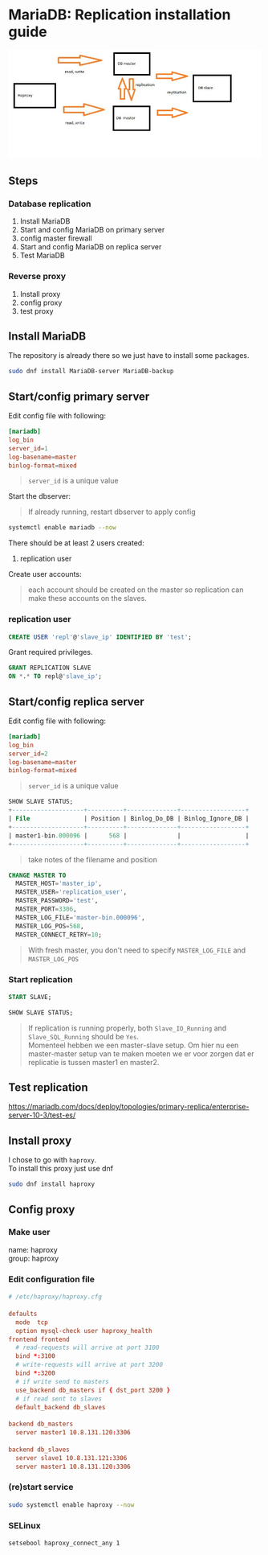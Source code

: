 # MariaDB: Replication installation guide

![network diagram](img/networkdiagram_db_replication.JPG)

## Steps

### Database replication

1. Install MariaDB
2. Start and config MariaDB on primary server
3. config master firewall
4. Start and config MariaDB on replica server
5. Test MariaDB

### Reverse proxy

1. Install proxy
2. config proxy
3. test proxy

## Install MariaDB

The repository is already there so we just have to install some packages.

```bash
sudo dnf install MariaDB-server MariaDB-backup
```

## Start/config primary server

Edit config file with following:

```cnf
[mariadb]
log_bin
server_id=1
log-basename=master
binlog-format=mixed
```

> `server_id` is a unique value

Start the dbserver:
> If already running, restart dbserver to apply config

```bash
systemctl enable mariadb --now
```

There should be at least 2 users created:

1. replication user

Create user accounts:
> each account should be created on the master so replication can make these accounts on the slaves.

### replication user

```sql
CREATE USER 'repl'@'slave_ip' IDENTIFIED BY 'test';
```

Grant required privileges.

```sql
GRANT REPLICATION SLAVE
ON *.* TO repl@'slave_ip';
```

## Start/config replica server

Edit config file with following:

```cnf
[mariadb]
log_bin
server_id=2
log-basename=master
binlog-format=mixed
```

> `server_id` is a unique value

```sql
SHOW SLAVE STATUS;
+--------------------+----------+--------------+------------------+
| File               | Position | Binlog_Do_DB | Binlog_Ignore_DB |
+--------------------+----------+--------------+------------------+
| master1-bin.000096 |      568 |              |                  |
+--------------------+----------+--------------+------------------+
```

> take notes of the filename and position

```sql
CHANGE MASTER TO
  MASTER_HOST='master_ip',
  MASTER_USER='replication_user',
  MASTER_PASSWORD='test',
  MASTER_PORT=3306,
  MASTER_LOG_FILE='master-bin.000096',
  MASTER_LOG_POS=568,
  MASTER_CONNECT_RETRY=10;
```

> With fresh master, you don't need to specify `MASTER_LOG_FILE` and `MASTER_LOG_POS`

### Start replication

```sql
START SLAVE;
```

```sql
SHOW SLAVE STATUS;
```

> If replication is running properly, both `Slave_IO_Running` and `Slave_SQL_Running` should be `Yes`.  
> Momenteel hebben we een master-slave setup.
> Om hier nu een master-master setup van te maken moeten we er voor zorgen dat er replicatie is tussen master1 en master2.

## Test replication

<https://mariadb.com/docs/deploy/topologies/primary-replica/enterprise-server-10-3/test-es/>

## Install proxy

I chose to go with `haproxy`.  
To install this proxy just use dnf

```bash
sudo dnf install haproxy
```

## Config proxy

### Make user

  name: haproxy  
  group: haproxy

### Edit configuration file

```cnf
# /etc/haproxy/haproxy.cfg

defaults
  mode  tcp
  option mysql-check user haproxy_health
frontend frontend
  # read-requests will arrive at port 3100
  bind *:3100
  # write-requests will arrive at port 3200
  bind *:3200
  # if write send to masters
  use_backend db_masters if { dst_port 3200 }
  # if read sent to slaves
  default_backend db_slaves

backend db_masters
  server master1 10.8.131.120:3306

backend db_slaves
  server slave1 10.8.131.121:3306
  server master1 10.8.131.120:3306
```

### (re)start service

```bash
sudo systemctl enable haproxy --now
```

### SELinux

```bash
setsebool haproxy_connect_any 1
```
